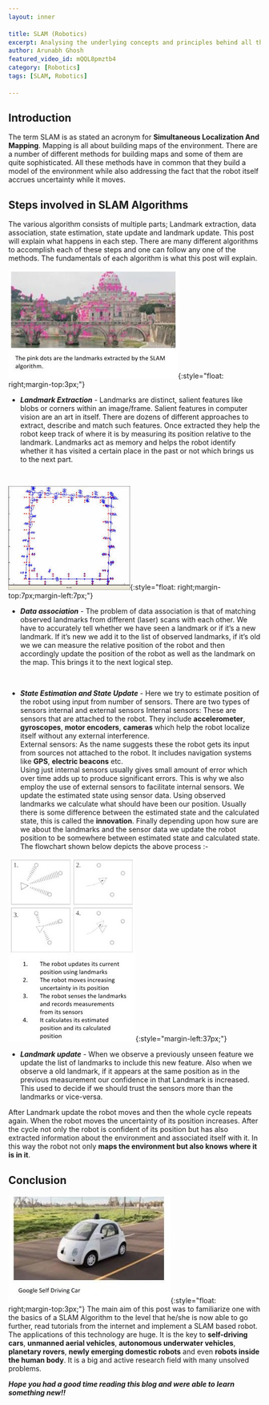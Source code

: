 ```yaml
---
layout: inner

title: SLAM (Robotics)
excerpt: Analysing the underlying concepts and principles behind all the sophisticated algorithms of SLAM
author: Arunabh Ghosh
featured_video_id: mQQL8pmztb4 
category: [Robotics]
tags: [SLAM, Robotics]

---
```


Introduction
------------ 

The term SLAM is as stated an acronym for **Simultaneous Localization And Mapping**. Mapping is all about building maps of the environment. There are a number of different methods for building maps and some of them are quite sophisticated. All these methods have in common that they build a model of the environment while also addressing the fact that the robot itself accrues uncertainty while it moves.  

Steps involved in SLAM Algorithms
---------------------------------
The various algorithm consists of multiple parts; Landmark extraction, data association, state estimation, state update and landmark update. This post will explain what happens in each step. There are many different algorithms to accomplish each of these steps and one can follow any one of the methods. The fundamentals of each algorithm is what this post will explain.


![Landmark-Extraction](assets/slam/image_2.jpg){:style="float: right;margin-top:3px;"}

- **_Landmark Extraction_** - Landmarks are distinct, salient features like blobs or corners within an image/frame. Salient features in computer vision are an art in itself. There are dozens of different approaches to extract, describe and match such features. Once extracted they help the robot keep track of where it is by measuring its position relative to the landmark. Landmarks act as memory and helps the robot identify whether it has visited a certain place in the past or not which brings us to the next part. 

<br/>

![Data-Association](assets/slam/image_3.jpg){:style="float: right;margin-top:7px;margin-left:7px;"}

- **_Data association_** - The problem of data association is that of matching observed landmarks from different (laser) scans with each other. We have to accurately tell whether we have seen a landmark or if it’s a new landmark. If it’s new we add it to the list of observed landmarks, if it’s old we we can measure the relative position of the robot and then accordingly update the position of the robot as well as the landmark on the map. This brings it to the next logical step.

<br/>

- **_State Estimation and State Update_** - Here we try to estimate position of the robot using input from number of sensors. There are two types of sensors internal and external sensors
Internal sensors: These are sensors that are attached to the robot. They include **accelerometer**, **gyroscopes**, **motor encoders**, **cameras** which help the robot localize itself without any external interference.<br/>
External sensors: As the name suggests these the robot gets its input from sources not attached to the robot. It includes navigation systems like **GPS**, **electric beacons** etc.<br/>
Using just internal sensors usually gives small amount of error which over time adds up to produce significant errors. This is why we also employ the use of external sensors to facilitate internal sensors. 
We update the estimated state using sensor data. Using observed landmarks we calculate what should have been our position. Usually there is some difference between the estimated state and the calculated state, this is called the **innovation**.
Finally depending upon how sure are we about the landmarks and the sensor data we update the robot position to be somewhere between estimated state and calculated state.
The flowchart shown below depicts the above process :-

![State-Update](assets/slam/image_1.jpg){:style="margin-left:37px;"}

- **_Landmark update_** - When we observe a previously unseen feature we update the list of landmarks to include this new feature. Also when we observe a old landmark, if it appears at the same position as in the previous measurement our confidence in that Landmark is increased. This used to decide if we should trust the sensors more than the landmarks or vice-versa.

After Landmark update the robot moves and then the whole cycle repeats again. When the robot moves the uncertainty of its position increases. After the cycle not only the robot is confident of its position but has also extracted information about the environment and associated itself with it. In this way the robot not only **maps the environment but also knows where it is in it**.

Conclusion
----------
![Application](assets/slam/image_0.jpg){:style="float: right;margin-top:3px;"}
The main aim of this post was to familiarize one with the basics of a SLAM Algorithm to the level that he/she is now able to go further, read tutorials from the internet and implement a SLAM based robot. The applications of this technology are huge. It is the key to **self-driving cars**, **unmanned aerial vehicles**, **autonomous underwater vehicles**, **planetary rovers**, **newly emerging domestic robots** and even **robots inside the human body**. It is a big and active research field with many unsolved problems.


**_Hope you had a good time reading this blog and were able to learn something new!!_** 
